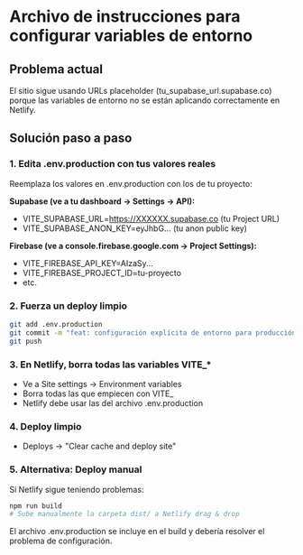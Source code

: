 # Archivo de instrucciones para configurar variables de entorno

## Problema actual
El sitio sigue usando URLs placeholder (tu_supabase_url.supabase.co) porque las variables de entorno no se están aplicando correctamente en Netlify.

## Solución paso a paso

### 1. Edita .env.production con tus valores reales
Reemplaza los valores en .env.production con los de tu proyecto:

**Supabase (ve a tu dashboard → Settings → API):**
- VITE_SUPABASE_URL=https://XXXXXX.supabase.co (tu Project URL)
- VITE_SUPABASE_ANON_KEY=eyJhbG... (tu anon public key)

**Firebase (ve a console.firebase.google.com → Project Settings):**
- VITE_FIREBASE_API_KEY=AIzaSy...
- VITE_FIREBASE_PROJECT_ID=tu-proyecto
- etc.

### 2. Fuerza un deploy limpio
```bash
git add .env.production
git commit -m "feat: configuración explícita de entorno para producción"
git push
```

### 3. En Netlify, borra todas las variables VITE_*
- Ve a Site settings → Environment variables
- Borra todas las que empiecen con VITE_
- Netlify debe usar las del archivo .env.production

### 4. Deploy limpio
- Deploys → "Clear cache and deploy site"

### 5. Alternativa: Deploy manual
Si Netlify sigue teniendo problemas:
```bash
npm run build
# Sube manualmente la carpeta dist/ a Netlify drag & drop
```

El archivo .env.production se incluye en el build y debería resolver el problema de configuración.